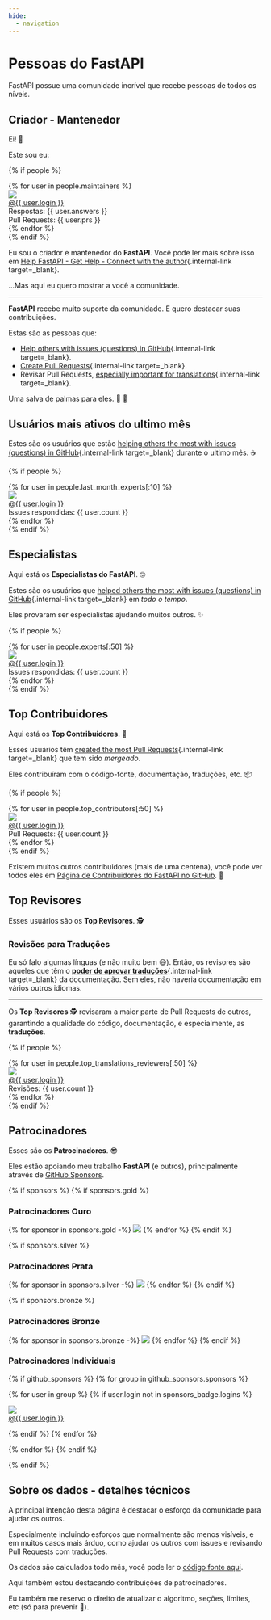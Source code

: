 ```yaml
---
hide:
  - navigation
---
```


# Pessoas do FastAPI

FastAPI possue uma comunidade incrível que recebe pessoas de todos os níveis.

## Criador - Mantenedor

Ei! 👋

Este sou eu:

{% if people %}
<div class="user-list user-list-center">
{% for user in people.maintainers %}

<div class="user"><a href="{{ user.url }}" target="_blank"><div class="avatar-wrapper"><img src="{{ user.avatarUrl }}"/></div><div class="title">@{{ user.login }}</div></a> <div class="count">Respostas: {{ user.answers }}</div><div class="count">Pull Requests: {{ user.prs }}</div></div>
{% endfor %}

</div>
{% endif %}

Eu sou o criador e mantenedor do **FastAPI**. Você pode ler mais sobre isso em [Help FastAPI - Get Help - Connect with the author](help-fastapi.md#conect-se-com-o-autor){.internal-link target=_blank}.

...Mas aqui eu quero mostrar a você a comunidade.

---

**FastAPI** recebe muito suporte da comunidade. E quero destacar suas contribuições.

Estas são as pessoas que:

* [Help others with issues (questions) in GitHub](help-fastapi.md#responda-perguntas-no-github){.internal-link target=_blank}.
* [Create Pull Requests](help-fastapi.md#crie-um-pull-request){.internal-link target=_blank}.
* Revisar Pull Requests, [especially important for translations](contributing.md#traducoes){.internal-link target=_blank}.

Uma salva de palmas para eles. 👏 🙇

## Usuários mais ativos do ultimo mês

Estes são os usuários que estão [helping others the most with issues (questions) in GitHub](help-fastapi.md#responda-perguntas-no-github){.internal-link target=_blank} durante o ultimo mês. ☕

{% if people %}
<div class="user-list user-list-center">
{% for user in people.last_month_experts[:10] %}

<div class="user"><a href="{{ user.url }}" target="_blank"><div class="avatar-wrapper"><img src="{{ user.avatarUrl }}"/></div><div class="title">@{{ user.login }}</div></a> <div class="count">Issues respondidas: {{ user.count }}</div></div>
{% endfor %}

</div>
{% endif %}

## Especialistas

Aqui está os **Especialistas do FastAPI**. 🤓


Estes são os usuários que [helped others the most with issues (questions) in GitHub](help-fastapi.md#responda-perguntas-no-github){.internal-link target=_blank} em *todo o tempo*.

Eles provaram ser especialistas ajudando muitos outros. ✨

{% if people %}
<div class="user-list user-list-center">
{% for user in people.experts[:50] %}

<div class="user"><a href="{{ user.url }}" target="_blank"><div class="avatar-wrapper"><img src="{{ user.avatarUrl }}"/></div><div class="title">@{{ user.login }}</div></a> <div class="count">Issues respondidas: {{ user.count }}</div></div>
{% endfor %}

</div>
{% endif %}

## Top Contribuidores

Aqui está os **Top Contribuidores**. 👷

Esses usuários têm [created the most Pull Requests](help-fastapi.md#crie-um-pull-request){.internal-link target=_blank} que tem sido *mergeado*.

Eles contribuíram com o código-fonte, documentação, traduções, etc. 📦

{% if people %}
<div class="user-list user-list-center">
{% for user in people.top_contributors[:50] %}

<div class="user"><a href="{{ user.url }}" target="_blank"><div class="avatar-wrapper"><img src="{{ user.avatarUrl }}"/></div><div class="title">@{{ user.login }}</div></a> <div class="count">Pull Requests: {{ user.count }}</div></div>
{% endfor %}

</div>
{% endif %}

Existem muitos outros contribuidores (mais de uma centena), você pode ver todos eles em <a href="https://github.com/fastapi/fastapi/graphs/contributors" class="external-link" target="_blank">Página de Contribuidores do FastAPI no GitHub</a>. 👷

## Top Revisores

Esses usuários são os **Top Revisores**. 🕵️

### Revisões para Traduções

Eu só falo algumas línguas (e não muito bem 😅). Então, os revisores são aqueles que têm o [**poder de aprovar traduções**](contributing.md#traducoes){.internal-link target=_blank} da documentação. Sem eles, não haveria documentação em vários outros idiomas.

---

Os **Top Revisores** 🕵️ revisaram a maior parte de Pull Requests de outros, garantindo a qualidade do código, documentação, e especialmente, as **traduções**.

{% if people %}
<div class="user-list user-list-center">
{% for user in people.top_translations_reviewers[:50] %}

<div class="user"><a href="{{ user.url }}" target="_blank"><div class="avatar-wrapper"><img src="{{ user.avatarUrl }}"/></div><div class="title">@{{ user.login }}</div></a> <div class="count">Revisões: {{ user.count }}</div></div>
{% endfor %}

</div>
{% endif %}

## Patrocinadores

Esses são os **Patrocinadores**. 😎

Eles estão apoiando meu trabalho **FastAPI** (e outros), principalmente através de <a href="https://github.com/sponsors/tiangolo" class="external-link" target="_blank">GitHub Sponsors</a>.

{% if sponsors %}
{% if sponsors.gold %}

### Patrocinadores Ouro

{% for sponsor in sponsors.gold -%}
<a href="{{ sponsor.url }}" target="_blank" title="{{ sponsor.title }}"><img src="{{ sponsor.img }}"></a>
{% endfor %}
{% endif %}

{% if sponsors.silver %}

### Patrocinadores Prata

{% for sponsor in sponsors.silver -%}
<a href="{{ sponsor.url }}" target="_blank" title="{{ sponsor.title }}"><img src="{{ sponsor.img }}"></a>
{% endfor %}
{% endif %}

{% if sponsors.bronze %}

### Patrocinadores Bronze

{% for sponsor in sponsors.bronze -%}
<a href="{{ sponsor.url }}" target="_blank" title="{{ sponsor.title }}"><img src="{{ sponsor.img }}"></a>
{% endfor %}
{% endif %}

### Patrocinadores Individuais

{% if github_sponsors %}
{% for group in github_sponsors.sponsors %}

<div class="user-list user-list-center">

{% for user in group %}
{% if user.login not in sponsors_badge.logins %}

<div class="user"><a href="{{ user.url }}" target="_blank"><div class="avatar-wrapper"><img src="{{ user.avatarUrl }}"/></div><div class="title">@{{ user.login }}</div></a></div>

{% endif %}
{% endfor %}

</div>

{% endfor %}
{% endif %}

{% endif %}

## Sobre os dados - detalhes técnicos

A principal intenção desta página é destacar o esforço da comunidade para ajudar os outros.

Especialmente incluindo esforços que normalmente são menos visíveis, e em muitos casos mais árduo, como ajudar os outros com issues e revisando Pull Requests com traduções.

Os dados são calculados todo mês, você pode ler o <a href="https://github.com/fastapi/fastapi/blob/master/.github/actions/people/app/main.py" class="external-link" target="_blank">código fonte aqui</a>.

Aqui também estou destacando contribuições de patrocinadores.

Eu também me reservo o direito de atualizar o algoritmo, seções, limites, etc (só para prevenir 🤷).
